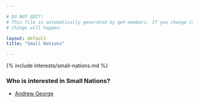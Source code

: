 ```yaml
---

# DO NOT EDIT!
# This file is automatically generated by get-members. If you change it, bad
# things will happen.

layout: default
title: "Small Nations"

---
```


{% include interests/small-nations.md %}

### Who is interested in Small Nations?


* [Andrew George](../members/andrew-george.html)
